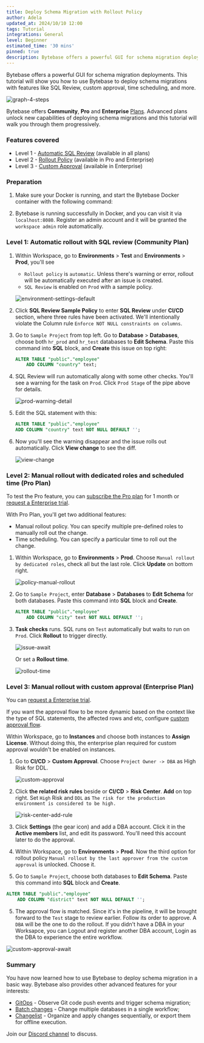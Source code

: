 ```yaml
---
title: Deploy Schema Migration with Rollout Policy
author: Adela
updated_at: 2024/10/10 12:00
tags: Tutorial
integrations: General
level: Beginner
estimated_time: '30 mins'
pinned: true
description: Bytebase offers a powerful GUI for schema migration deployments. This tutorial will show you how to use Bytebase to deploy schema migrations with features like SQL Review, custom approval, time scheduling, and more.
---
```


Bytebase offers a powerful GUI for schema migration deployments. This tutorial will show you how to use Bytebase to deploy schema migrations with features like SQL Review, custom approval, time scheduling, and more.

![graph-4-steps](/content/docs/tutorials/deploy-schema-migration/graph-4-steps.webp)

Bytebase offers **Community**, **Pro** and **Enterprise** [Plans](/pricing). Advanced plans
unlock new capabilities of deploying schema migrations and this tutorial will walk you through them progressively.

### Features covered

- Level 1 - [Automatic SQL Review](/docs/sql-review/overview/) (available in all plans)
- Level 2 - [Rollout Policy](/docs/administration/environment-policy/rollout-policy/) (available in Pro and Enterprise)
- Level 3 - [Custom Approval](/docs/administration/custom-approval/) (available in Enterprise)

### Preparation

1. Make sure your Docker is running, and start the Bytebase Docker container with the following command:

   <IncludeBlock url="/docs/get-started/install/terminal-docker-run-volume"></IncludeBlock>

1. Bytebase is running successfully in Docker, and you can visit it via `localhost:8080`. Register an admin account and it will be granted the `workspace admin` role automatically.

### Level 1: Automatic rollout with SQL review (Community Plan)

1. Within Workspace, go to **Environments** > **Test** and **Environments** > **Prod**, you'll see

   - `Rollout policy` is `automatic`. Unless there's warning or error, rollout will be automatically executed after an issue is created.
   - `SQL Review` is enabled on `Prod` with a sample policy.

   ![environment-settings-default](/content/docs/tutorials/deploy-schema-migration/environment-settings-default.webp)

1. Click **SQL Review Sample Policy** to enter **SQL Review** under **CI/CD** section, where three rules have been activated. We'll intentionally violate the Column rule `Enforce NOT NULL constraints on columns`.

1. Go to `Sample Project` from top left. Go to **Database** > **Databases**, choose both `hr_prod` and `hr_test` databases to **Edit Schema**. Paste this command into **SQL** block, and **Create** this issue on top right:

   ```sql
   ALTER TABLE "public"."employee"
       ADD COLUMN "country" text;
   ```

1. SQL Review will run automatically along with some other checks. You'll see a warning for the task on `Prod`. Click `Prod Stage` of the pipe above for details.

   ![prod-warning-detail](/content/docs/tutorials/deploy-schema-migration/prod-warning-detail.webp)

1. Edit the SQL statement with this:

   ```sql
   ALTER TABLE "public"."employee"
   ADD COLUMN "country" text NOT NULL DEFAULT '';
   ```

1. Now you'll see the warning disappear and the issue rolls out automatically. Click **View change** to see the diff.

   ![view-change](/content/docs/tutorials/deploy-schema-migration/view-change.webp)

### Level 2: Manual rollout with dedicated roles and scheduled time (Pro Plan)

<HintBlock type="info">

To test the Pro feature, you can [subscribe the Pro plan](/pricing/) for 1 month or [request a Enterprise trial](/contact-us/).

</HintBlock>

With Pro Plan, you'll get two additional features:

- Manual rollout policy. You can specify multiple pre-defined roles to manually roll out the change.
- Time scheduling. You can specify a particular time to roll out the change.

1. Within Workspace, go to **Environments** > **Prod**. Choose `Manual rollout by dedicated roles`, check all but the last role. Click **Update** on bottom right.

   ![policy-manual-rollout](/content/docs/tutorials/deploy-schema-migration/policy-manual-rollout.webp)

1. Go to `Sample Project`, enter **Database** > **Databases** to **Edit Schema** for both databases. Paste this command into **SQL** block and **Create**.

   ```sql
   ALTER TABLE "public"."employee"
       ADD COLUMN "city" text NOT NULL DEFAULT '';
   ```

1. **Task checks** runs. SQL runs on `Test` automatically but waits to run on `Prod`. Click **Rollout** to trigger directly.

   ![issue-await](/content/docs/tutorials/deploy-schema-migration/issue-await.webp)

   Or set a **Rollout time**.

   ![rollout-time](/content/docs/tutorials/deploy-schema-migration/rollout-time.webp)

### Level 3: Manual rollout with custom approval (Enterprise Plan)

<HintBlock type="info">

You can [request a Enterprise trial](/contact-us/).

</HintBlock>

If you want the approval flow to be more dynamic based on the context like the type of SQL statements, the affected rows and etc, configure [custom approval flow](/docs/administration/custom-approval/).

Within Workspace, go to **Instances** and choose both instances to **Assign License**. Without doing this, the enterprise plan required for custom approval wouldn't be enabled on instances.

1. Go to **CI/CD** > **Custom Approval**. Choose `Project Owner -> DBA` as High Risk for DDL.

   ![custom-approval](/content/docs/tutorials/deploy-schema-migration/custom-approval.webp)

2. Click **the related risk rules** beside or **CI/CD** > **Risk Center**. **Add** on top right. Set `High` Risk and `DDL` as `The risk for the production environment is considered to be high.`

   ![risk-center-add-rule](/content/docs/tutorials/deploy-schema-migration/risk-center-add-rule.webp)

3. Click **Settings** (the gear icon) and add a DBA account. Click it in the **Active members** list, and edit its password. You'll need this account later to do the approval.

4. Within Workspace, go to **Environments** > **Prod**. Now the third option for rollout policy `Manual rollout by the last approver from the custom approval` is unlocked. Choose it.

5. Go to `Sample Project`, choose both databases to **Edit Schema**. Paste this command into **SQL** block and **Create**.

```sql
ALTER TABLE "public"."employee"
    ADD COLUMN "district" text NOT NULL DEFAULT '';
```

5. The approval flow is matched. Since it's in the pipeline, it will be brought forward to the `Test` stage to review earlier. Follow its order to approve. A `DBA` will be the one to do the rollout. If you didn't have a DBA in your Worksapce, you can Logout and register another DBA account, Login as the DBA to experience the entire workflow.

![custom-approval-await](/content/docs/tutorials/deploy-schema-migration/custom-approval-await.webp)

### Summary

You have now learned how to use Bytebase to deploy schema migration in a basic way. Bytebase also provides other advanced features for your interests:

- [GitOps](/docs/vcs-integration/overview/) - Observe Git code push events and trigger schema migration;
- [Batch changes](/docs/change-database/batch-change/) - Change multiple databases in a single workflow;
- [Changelist](/docs/changelist/) - Organize and apply changes sequentially, or export them for offline execution.

Join our [Discord channel](https://discord.com/invite/huyw7gRsyA) to discuss.
